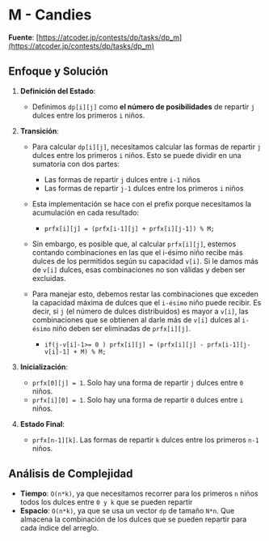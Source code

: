# M - Candies 
**Fuente**: [https://atcoder.jp/contests/dp/tasks/dp_m](https://atcoder.jp/contests/dp/tasks/dp_m)

## Enfoque y Solución
1. **Definición del Estado**: 
   - Definimos `dp[i][j]` como **el número de posibilidades** de repartir `j` dulces entre los primeros `i` niños.
   
2. **Transición**: 
    - Para calcular `dp[i][j]`, necesitamos calcular las formas de repartir `j` dulces entre los primeros `i` niños. Esto se puede dividir en una sumatoria con dos partes:
      - Las formas de repartir `j` dulces entre `i-1` niños
      - Las formas de repartir `j-1` dulces entre los primeros `i` niños

    - Esta implementación se hace con el prefix porque necesitamos la acumulación en cada resultado:
       - `prfx[i][j] = (prfx[i-1][j] + prfx[i][j-1]) % M;`

    - Sin embargo, es posible que, al calcular `prfx[i][j]`, estemos contando combinaciones en las que el i-ésimo niño recibe más dulces de los permitidos según su capacidad `v[i]`. Si le damos más de `v[i]` dulces, esas combinaciones no son válidas y deben ser excluidas.

    - Para manejar esto, debemos restar las combinaciones que exceden la capacidad máxima de dulces que el `i-ésimo` niño puede recibir. Es decir, si `j` (el número de dulces distribuidos) es mayor a `v[i]`, las combinaciones que se obtienen al darle más de `v[i]` dulces al `i-ésimo` niño deben ser eliminadas de `prfx[i][j]`.
         - `if(j-v[i]-1>= 0 ) prfx[i][j] = (prfx[i][j] - prfx[i-1][j-v[i]-1] + M) % M;`

3. **Inicialización**:
   - `prfx[0][j] = 1`. Solo hay una forma de repartir `j` dulces entre `0` niños.
   - `prfx[i][0] = 1`. Solo hay una forma de repartir `0` dulces entre `i` niños. 

4. **Estado Final**: 
   - `prfx[n-1][k]`. Las formas de repartir `k` dulces entre los primeros `n-1` niños.

## Análisis de Complejidad
- **Tiempo**: `O(n*k)`, ya que necesitamos recorrer para los primeros `n` niños todos los dulces entre `0 y k` que se pueden repartir
- **Espacio**: `O(n*k)`, ya que se usa un vector `dp` de tamaño `N*n`. Que almacena la combinación de los dulces que se pueden repartir para cada índice del arreglo.


